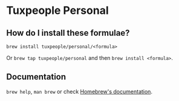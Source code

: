 # Tuxpeople Personal

## How do I install these formulae?
`brew install tuxpeople/personal/<formula>`

Or `brew tap tuxpeople/personal` and then `brew install <formula>`.

## Documentation
`brew help`, `man brew` or check [Homebrew's documentation](https://docs.brew.sh).
